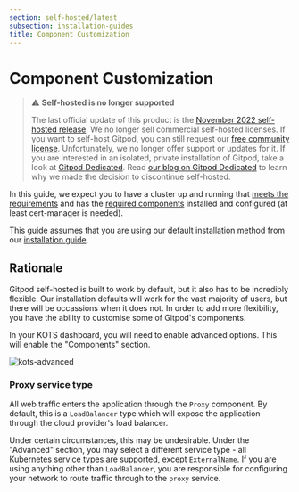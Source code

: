```yaml
---
section: self-hosted/latest
subsection: installation-guides
title: Component Customization
---
```


<script context="module">
  export const prerender = true;
</script>

# Component Customization

> ⚠️ **Self-hosted is no longer supported**
>
> The last official update of this product is the [November 2022 self-hosted release](https://www.gitpod.io/changelog/november-self-hosted-release). We no longer sell commercial self-hosted licenses. If you want to self-host Gitpod, you can still request our [free community license](https://www.gitpod.io/community-license). Unfortunately, we no longer offer support or updates for it. If you are interested in an isolated, private installation of Gitpod, take a look at [Gitpod Dedicated](/dedicated).
> Read [our blog on Gitpod Dedicated](/blog/introducing-gitpod-dedicated) to learn why we made the decision to discontinue self-hosted.

In this guide, we expect you to have a cluster up and running that [meets the requirements](../requirements) and has the [required components](../requirements) installed and configured (at least cert-manager is needed).

This guide assumes that you are using our default installation method from our [installation guide](../installing-gitpod).

## Rationale

Gitpod self-hosted is built to work by default, but it also has to be incredibly flexible. Our installation defaults will work for the vast majority of users, but there will be occassions when it does not. In order to add more flexibility, you have the ability to customise some of Gitpod's components.

In your KOTS dashboard, you will need to enable advanced options. This will enable the "Components" section.

![kots-advanced](../../static/images/docs/self-hosted/kots-advanced.png)

### Proxy service type

All web traffic enters the application through the `Proxy` component. By default, this is a `LoadBalancer` type which will expose the application through the cloud provider's load balancer.

Under certain circumstances, this may be undesirable. Under the "Advanced" section, you may select a different service type - all [Kubernetes service types](https://kubernetes.io/docs/concepts/services-networking/service/#publishing-services-service-types) are supported, except `ExternalName`. If you are using anything other than `LoadBalancer`, you are responsible for configuring your network to route traffic through to the `proxy` service.
